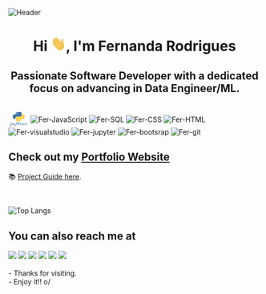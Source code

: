 
![Header](https://i.ibb.co/6Bky70M/Header-Git-Hub.png)

 <h1 align="center">Hi <img src="https://raw.githubusercontent.com/Almas-Ali/Almas-Ali/master/static/wave.gif"
        width="30px" height="30px">, I'm Fernanda Rodrigues </h1>
    
<h2 align="center"> Passionate Software Developer with a dedicated focus on advancing in Data Engineer/ML. </h2>


<div style="display: inline_block"><br>
  <img align="center" alt="Fer-Python" height="30" width="40" src="https://raw.githubusercontent.com/devicons/devicon/master/icons/python/python-original-wordmark.svg">
  <img align="center" alt="Fer-JavaScript" height="30" width="40" src="https://cdn.jsdelivr.net/gh/devicons/devicon/icons/javascript/javascript-original.svg" />
  <img align="center" alt="Fer-SQL" height="30" width="40" src="https://cdn.jsdelivr.net/gh/devicons/devicon@latest/icons/microsoftsqlserver/microsoftsqlserver-original.svg">
  <img align="center" alt="Fer-CSS" height="30" width="40" src="https://cdn.jsdelivr.net/gh/devicons/devicon@latest/icons/css3/css3-original-wordmark.svg">
  <img align="center" alt="Fer-HTML" height="30" width="40" src="https://cdn.jsdelivr.net/gh/devicons/devicon@latest/icons/html5/html5-original-wordmark.svg">
  <img align="center" alt="Fer-visualstudio" height="30" width="40" src="https://cdn.jsdelivr.net/gh/devicons/devicon@latest/icons/visualstudio/visualstudio-original.svg">
  <img align="center" alt="Fer-jupyter" height="30" width="40" src="https://cdn.jsdelivr.net/gh/devicons/devicon@latest/icons/jupyter/jupyter-original-wordmark.svg">
  <img align="center" alt="Fer-bootsrap" height="30" width="40" src="https://cdn.jsdelivr.net/gh/devicons/devicon@latest/icons/bootstrap/bootstrap-original-wordmark.svg">
  <img align="center" alt="Fer-git" height="30" width="40" src="https://cdn.jsdelivr.net/gh/devicons/devicon@latest/icons/git/git-original.svg"> 
</div> 

      
## Check out my [Portfolio Website](https://feer-rodriguess90.github.io/) 
📚 [Project Guide here](https://github.com/feer-rodriguess90/Portfolio-Guide).


<br>

![Top Langs](https://github-readme-stats-git-masterrstaa-rickstaa.vercel.app/api/top-langs/?username=feer-rodriguess90&layout=compact&bg_color=000&border_color=30A3DC&title_color=30A3DC&text_color=FFF)

## You can also reach me at 

<div>
  <a href = "mailto:feer.rodriguess90@gmail.com"><img src="https://img.shields.io/badge/Gmail-D14836?style=for-the-badge&logo=gmail&logoColor=white"></a>
  <a href="https://www.linkedin.com/in/fernandarodrigues90/" target="_blank"><img src="https://img.shields.io/badge/-LinkedIn-%230077B5?style=for-the-badge&logo=linkedin&logoColor=white" target="_blank"></a> 
  <a href= "https://api.whatsapp.com/send?phone=5551995611211&tt=Hello!"><img src="https://img.shields.io/badge/WhatsApp-25D366?style=for-the-badge&logo=whatsapp&logoColor=white"></a>
  <a href = "https://medium.com/@DataVizWithFer"><img src="https://img.shields.io/badge/Medium-12100E?style=for-the-badge&logo=medium&logoColor=white"></a>
  <a href = "https://public.tableau.com/app/profile/fernanda.cunha/vizzesr"><img src="https://img.shields.io/badge/Tableau-E97627?style=for-the-badge&logo=Tableau&logoColor=white"></a>
  <a href = "https://twitter.com/DataVizWithFer"><img src="https://img.shields.io/badge/X-000000?style=for-the-badge&logo=x&logoColor=white"></a>
</div>


<br />
- Thanks for visiting. <br />
- Enjoy it!! o/
